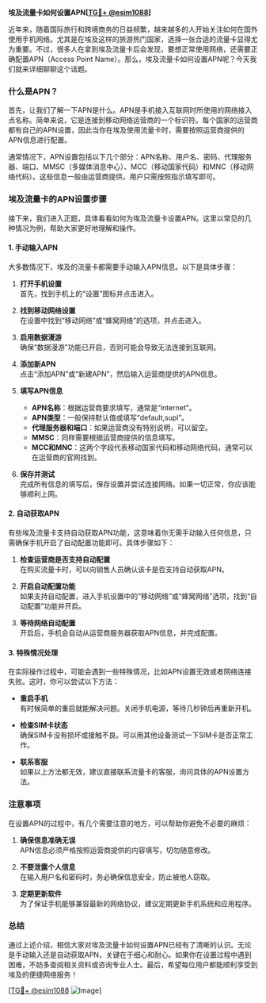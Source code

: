 **埃及流量卡如何设置APN[[TG💪+ @esim1088](https://t.me/s/esim1088)]**

近年来，随着国际旅行和跨境商务的日益频繁，越来越多的人开始关注如何在国外使用手机网络。尤其是在埃及这样的旅游热门国家，选择一张合适的流量卡显得尤为重要。不过，很多人在拿到埃及流量卡后会发现，要想正常使用网络，还需要正确配置APN（Access Point Name）。那么，埃及流量卡如何设置APN呢？今天我们就来详细聊聊这个话题。

### 什么是APN？

首先，让我们了解一下APN是什么。APN是手机接入互联网时所使用的网络接入点名称。简单来说，它是连接到移动网络运营商的一个标识符。每个国家的运营商都有自己的APN设置，因此当你在埃及使用流量卡时，需要按照运营商提供的APN信息进行配置。

通常情况下，APN设置包括以下几个部分：APN名称、用户名、密码、代理服务器、端口、MMSC（多媒体消息中心）、MCC（移动国家代码）和MNC（移动网络代码）。这些信息一般由运营商提供，用户只需按照指示填写即可。

### 埃及流量卡的APN设置步骤

接下来，我们进入正题，具体看看如何为埃及流量卡设置APN。这里以常见的几种情况为例，帮助大家更好地理解和操作。

#### 1. 手动输入APN

大多数情况下，埃及的流量卡都需要手动输入APN信息。以下是具体步骤：

1. **打开手机设置**  
   首先，找到手机上的“设置”图标并点击进入。

2. **找到移动网络设置**  
   在设置中找到“移动网络”或“蜂窝网络”的选项，并点击进入。

3. **启用数据漫游**  
   确保“数据漫游”功能已开启，否则可能会导致无法连接到互联网。

4. **添加新APN**  
   点击“添加APN”或“新建APN”，然后输入运营商提供的APN信息。

5. **填写APN信息**  
   - **APN名称**：根据运营商要求填写，通常是“internet”。
   - **APN类型**：一般保持默认值或填写“default,supl”。
   - **代理服务器和端口**：如果运营商没有特别说明，可以留空。
   - **MMSC**：同样需要根据运营商提供的信息填写。
   - **MCC和MNC**：这两个字段代表移动国家代码和移动网络代码，通常可以在运营商的官网找到。

6. **保存并测试**  
   完成所有信息的填写后，保存设置并尝试连接网络。如果一切正常，你应该能够顺利上网。

#### 2. 自动获取APN

有些埃及流量卡支持自动获取APN功能，这意味着你无需手动输入任何信息，只需确保手机开启了自动配置功能即可。具体步骤如下：

1. **检查运营商是否支持自动配置**  
   在购买流量卡时，可以向销售人员确认该卡是否支持自动获取APN。

2. **开启自动配置功能**  
   如果支持自动配置，进入手机设置中的“移动网络”或“蜂窝网络”选项，找到“自动配置”功能并开启。

3. **等待网络自动配置**  
   开启后，手机会自动从运营商服务器获取APN信息，并完成配置。

#### 3. 特殊情况处理

在实际操作过程中，可能会遇到一些特殊情况，比如APN设置无效或者网络连接失败。这时，你可以尝试以下方法：

- **重启手机**  
  有时候简单的重启就能解决问题。关闭手机电源，等待几秒钟后再重新开机。

- **检查SIM卡状态**  
  确保SIM卡没有损坏或接触不良。可以用其他设备测试一下SIM卡是否正常工作。

- **联系客服**  
  如果以上方法都无效，建议直接联系流量卡的客服，询问具体的APN设置方法。

### 注意事项

在设置APN的过程中，有几个需要注意的地方，可以帮助你避免不必要的麻烦：

1. **确保信息准确无误**  
   APN信息必须严格按照运营商提供的内容填写，切勿随意修改。

2. **不要泄露个人信息**  
   在输入用户名和密码时，务必确保信息安全，防止被他人窃取。

3. **定期更新软件**  
   为了保证手机能够兼容最新的网络协议，建议定期更新手机系统和应用程序。

### 总结

通过上述介绍，相信大家对埃及流量卡如何设置APN已经有了清晰的认识。无论是手动输入还是自动获取APN，关键在于细心和耐心。如果你在设置过程中遇到困难，不妨多查阅相关资料或咨询专业人士。最后，希望每位用户都能顺利享受到埃及的便捷网络服务！

[[TG💪+ @esim1088](https://t.me/s/esim1088) ![Image](https://i.postimg.cc/4NQfJmqS/Snipaste-2025-05-13-00-14-12.png)]